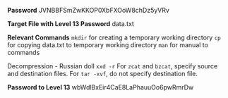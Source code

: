 **Password**
JVNBBFSmZwKKOP0XbFXOoW8chDz5yVRv

**Target File with Level 13 Password**
data.txt

**Relevant Commands**
`mkdir` for creating a temporary working directory
`cp` for copying data.txt to temporary working directory
`man` for manual to commands

Decompression - Russian doll
`xxd -r` 
For `zcat` and `bzcat`, specify source and destination files.
For `tar -xvf`, do not specify destination file.

**Password to Level 13**
wbWdlBxEir4CaE8LaPhauuOo6pwRmrDw

